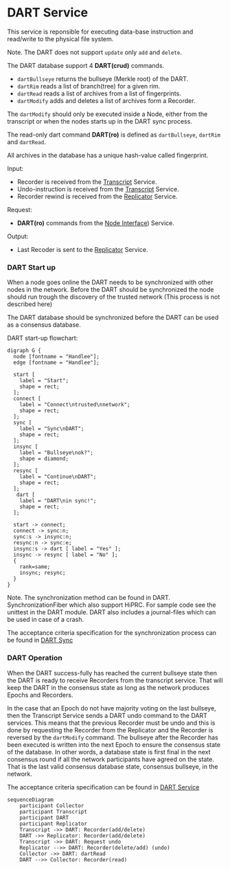 # DART Service

This service is reponsible for executing data-base instruction and read/write to the physical file system.

Note.
The DART does not support `update` only `add` and `delete`. 

The DART database support 4 **DART(crud)** commands.
  - `dartBullseye` returns the bullseye (Merkle root) of the DART.
  - `dartRim` reads a list of branch(tree) for a given rim.
  - `dartRead` reads a list of archives from a list of fingerprints.
  - `dartModify` adds and deletes a list of archives form a Recorder.

The `dartModify` should only be executed inside a Node, either from the transcript or when the nodes starts up in the DART sync process.

The read-only dart command **DART(ro)** is defined as `dartBullseye`, `dartRim` and `dartRead`.

All archives in the database has a unique hash-value called fingerprint.

Input:
  - Recorder is received from the [Transcript](/documents/architecture/Transcript.md) Service.
  - Undo-instruction is received from the [Transcript](/documents/architecture/Transcript.md) Service.
  - Recorder rewind is received from the [Replicator](/documents/architecture/Replicator.md) Service.

Request:
  - **DART(ro)** commands from the [Node Interface](/documents/architecture/NodeInterface.md)) Service.

Output:
  - Last Recoder is sent to the [Replicator](/documents/architecture/Replicator.md) Service. 


### DART Start up
When a node goes online the DART needs to be synchronized with other nodes in the network.
Before the DART should be synchronized the node should run trough the discovery of the trusted network (This process is not described here)

The DART database should be synchronized before the DART can be used as a consensus database.

DART start-up flowchart:

```graphviz
digraph G {
  node [fontname = "Handlee"];
  edge [fontname = "Handlee"];

  start [
    label = "Start";
    shape = rect;
  ];
  connect [
    label = "Connect\ntrusted\nnetwork";
    shape = rect;
  ];
  sync [
    label = "Sync\nDART";
    shape = rect;
  ];
  insync [
    label = "Bullseye\nok?";
    shape = diamond;
  ];
  resync [
    label = "Continue\nDART";
    shape = rect;
  ];
   dart [
    label = "DART\nin sync!";
    shape = rect;
  ];

  start -> connect;
  connect -> sync:n;
  sync:s -> insync:n;
  resync:n -> sync:e;
  insync:s -> dart [ label = "Yes" ];
  insync -> resync [ label = "No" ];
  {
    rank=same;
    insync; resync; 
  }
}
```
Note. The synchronization method can be found in DART. SynchronizationFiber which also support HiPRC. 
For sample code see the unittest in the DART module.
DART also includes a journal-files which can be used in case of a crash.

The acceptance criteria specification for the synchronization  process can be found in [DART Sync](
/bdd/tagion/testbench/services/DART_Sync.md)


### DART Operation

When the DART success-fully has reached the current bullseye state then the DART is ready to receive Recorders from the transcript service. That will keep the DART in the consensus state as long as the network produces Epochs and Recorders.

In the case that an Epoch do not have majority voting on the last bullseye, then the Transcript Service sends a DART undo command to the DART services. This means that the previous Recorder must be undo and this is done by requesting the Recorder from the Replicator and the Recorder is reversed by the `dartModify` command. 
The bullseye after the Recorder has been executed is written into the next Epoch to ensure the consensus state of the database. In other words, a database state is first final in the next consensus round if all the network participants have agreed on the state. That is the last valid consensus database state, consensus bullseye, in the network.


The acceptance criteria specification can be found in [DART Service](
/bdd/tagion/testbench/services/DART_Service.md)


```mermaid
sequenceDiagram
    participant Collector
    participant Transcript
    participant DART 
    participant Replicator
    Transcript ->> DART: Recorder(add/delete)
    DART ->> Replicator: Recorder(add/delete)
    Transcript ->> DART: Request undo
    Replicator -->> DART: Recorder(delete/add) (undo)
    Collector ->> DART: dartRead
    DART -->> Collector: Recorder(read)
```





